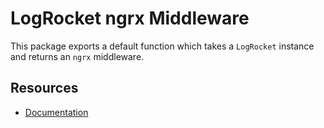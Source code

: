 # LogRocket ngrx Middleware

This package exports a default function which takes a `LogRocket` instance and returns an `ngrx` middleware.

## Resources
* [Documentation](https://docs.logrocket.com/docs/ngrx-middleware)